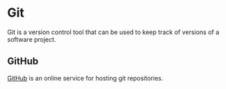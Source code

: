 # Git

Git is a version control tool that can be used to keep track of versions of a software project.

## GitHub

[GitHub](https://github.com/) is an online service for hosting git repositories.
